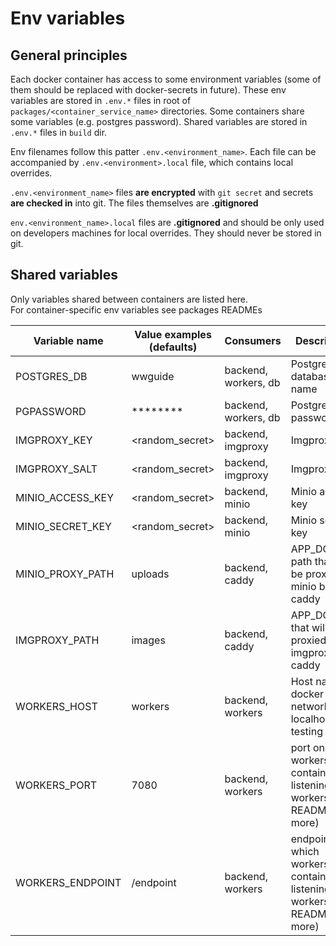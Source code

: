 # Env variables

## General principles

Each docker container has access to some environment variables (some of them should be replaced with docker-secrets in future).
These env variables are stored in `.env.*` files in root of `packages/<container_service_name>` directories.
Some containers share some variables (e.g. postgres password). Shared variables are stored in `.env.*` files in `build` dir.

Env filenames follow this patter `.env.<environment_name>`. 
Each file can be accompanied by `.env.<environment>.local` file, which contains local overrides.  

`.env.<environment_name>` files **are encrypted** with `git secret` and secrets **are checked in** into git.
The files themselves are **.gitignored**
  
`env.<environment_name>.local` files are **.gitignored** and should be only used on developers machines for local overrides.
They should never be stored in git. 

## Shared variables

Only variables shared between containers are listed here.  
For container-specific env variables see packages READMEs

| Variable name               | Value examples (defaults) | Consumers                  | Description                        |
|-----------------------------|---------------------------|----------------------------|------------------------------------|
| POSTGRES_DB                 | wwguide                   | backend, workers, db       | Postgres database name |
| PGPASSWORD                  | ********                  | backend, workers, db       | Postgres password |
| IMGPROXY_KEY                | <random_secret>           | backend, imgproxy          | Imgproxy key | 
| IMGPROXY_SALT               | <random_secret>           | backend, imgproxy          | Imgproxy salt |
| MINIO_ACCESS_KEY            | <random_secret>           | backend, minio             | Minio access key |
| MINIO_SECRET_KEY            | <random_secret>           | backend, minio             | Minio secret key |
| MINIO_PROXY_PATH            | uploads                   | backend, caddy             | APP_DOMAIN path that will be proxied to minio by caddy |
| IMGPROXY_PATH               | images                    | backend, caddy             | APP_DOMAIN that will be proxied to imgproxy by caddy |
| WORKERS_HOST                | workers                   | backend, workers           | Host name in docker network, or localhost for testing
| WORKERS_PORT                | 7080                      | backend, workers           | port on which workers container is listening (see workers README for more)
| WORKERS_ENDPOINT            | /endpoint                 | backend, workers           | endpoint on which workers container is listening (see workers README for more)

